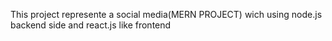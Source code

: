 This project represente a social media(MERN PROJECT) wich using node.js backend side and react.js like frontend
